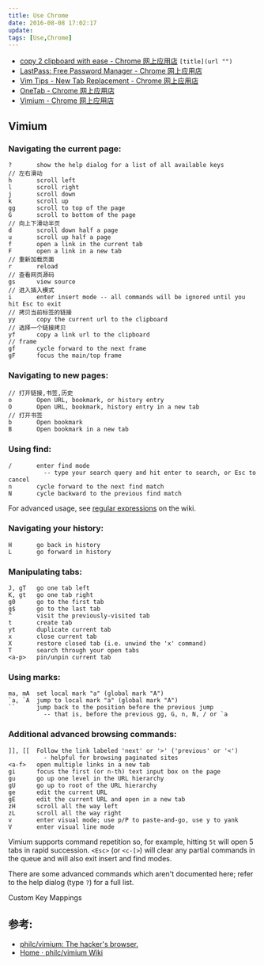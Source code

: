 ```yaml
---
title: Use Chrome
date: 2016-08-08 17:02:17
update:
tags: [Use,Chrome]
---
```



<!-- more -->
- [copy 2 clipboard with ease - Chrome 网上应用店](https://chrome.google.com/webstore/detail/copy-2-clipboard-with-eas/hiiobhaaokpmdmkkcaokdlanlemmcoah "")
`[title](url "")`
- [LastPass: Free Password Manager - Chrome 网上应用店](https://chrome.google.com/webstore/detail/lastpass-free-password-ma/hdokiejnpimakedhajhdlcegeplioahd "")
- [Vim Tips - New Tab Replacement - Chrome 网上应用店](https://chrome.google.com/webstore/detail/vim-tips-new-tab-replacem/lbhnkgjaoonakhladmcjkemebepeohkn "")
- [OneTab - Chrome 网上应用店](https://chrome.google.com/webstore/detail/onetab/chphlpgkkbolifaimnlloiipkdnihall "")
- [Vimium - Chrome 网上应用店](https://chrome.google.com/webstore/detail/vimium/dbepggeogbaibhgnhhndojpepiihcmeb "")
## Vimium

### Navigating the current page:

    ?       show the help dialog for a list of all available keys
    // 左右滑动
    h       scroll left 
    l       scroll right
    j       scroll down
    k       scroll up
    gg      scroll to top of the page
    G       scroll to bottom of the page
    // 向上下滑动半页
    d       scroll down half a page
    u       scroll up half a page
    f       open a link in the current tab
    F       open a link in a new tab
    // 重新加载页面
    r       reload
    // 查看网页源码
    gs      view source
    // 进入插入模式
    i       enter insert mode -- all commands will be ignored until you hit Esc to exit
    // 拷贝当前标签的链接
    yy      copy the current url to the clipboard
    // 选择一个链接拷贝
    yf      copy a link url to the clipboard
    // frame 
    gf      cycle forward to the next frame
    gF      focus the main/top frame

### Navigating to new pages:

    // 打开链接,书签,历史
    o       Open URL, bookmark, or history entry
    O       Open URL, bookmark, history entry in a new tab
    // 打开书签
    b       Open bookmark
    B       Open bookmark in a new tab

### Using find:

    /       enter find mode
              -- type your search query and hit enter to search, or Esc to cancel
    n       cycle forward to the next find match
    N       cycle backward to the previous find match

For advanced usage, see [regular expressions](https://github.com/philc/vimium/wiki/Find-Mode) on the wiki.

### Navigating your history:

    H       go back in history
    L       go forward in history

### Manipulating tabs:

    J, gT   go one tab left
    K, gt   go one tab right
    g0      go to the first tab
    g$      go to the last tab
    ^       visit the previously-visited tab
    t       create tab
    yt      duplicate current tab
    x       close current tab
    X       restore closed tab (i.e. unwind the 'x' command)
    T       search through your open tabs
    <a-p>   pin/unpin current tab

### Using marks:

    ma, mA  set local mark "a" (global mark "A")
    `a, `A  jump to local mark "a" (global mark "A")
    ``      jump back to the position before the previous jump
              -- that is, before the previous gg, G, n, N, / or `a

### Additional advanced browsing commands:

    ]], [[  Follow the link labeled 'next' or '>' ('previous' or '<')
              - helpful for browsing paginated sites
    <a-f>   open multiple links in a new tab
    gi      focus the first (or n-th) text input box on the page
    gu      go up one level in the URL hierarchy
    gU      go up to root of the URL hierarchy
    ge      edit the current URL
    gE      edit the current URL and open in a new tab
    zH      scroll all the way left
    zL      scroll all the way right
    v       enter visual mode; use p/P to paste-and-go, use y to yank
    V       enter visual line mode

Vimium supports command repetition so, for example, hitting `5t` will open 5 tabs in rapid succession. `<Esc>` (or
`<c-[>`) will clear any partial commands in the queue and will also exit insert and find modes.

There are some advanced commands which aren't documented here; refer to the help dialog (type `?`) for a full
list.

Custom Key Mappings


## 参考:
- [philc/vimium: The hacker's browser.](https://github.com/philc/vimium#keyboard-bindings "")
- [Home · philc/vimium Wiki](https://github.com/philc/vimium/wiki "")
